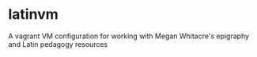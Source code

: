 latinvm
=======

A vagrant VM configuration for working with Megan Whitacre's epigraphy and Latin pedagogy resources
